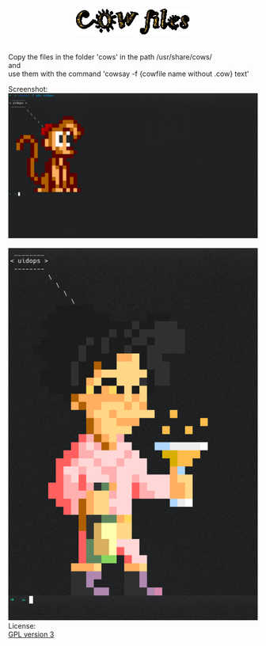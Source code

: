 
<br />
<div align="center">
	<img src="https://github.com/siruidops/cowfiles/raw/master/img/a.gif">
</div>
<br />

Copy the files in the folder 'cows' in the path /usr/share/cows/ <br /> and <br /> use them with the command 'cowsay -f {cowfile name without .cow} text'

Screenshot:
	<br /><img src="https://github.com/siruidops/cowfiles/raw/master/img/a.png"><br />
	<br /><img src="https://github.com/siruidops/cowfiles/raw/master/img/b.png"><br />
License:
	<br /><a href="https://raw.githubusercontent.com/siruidops/cowfiles/master/LICENSE">GPL version 3</a>









